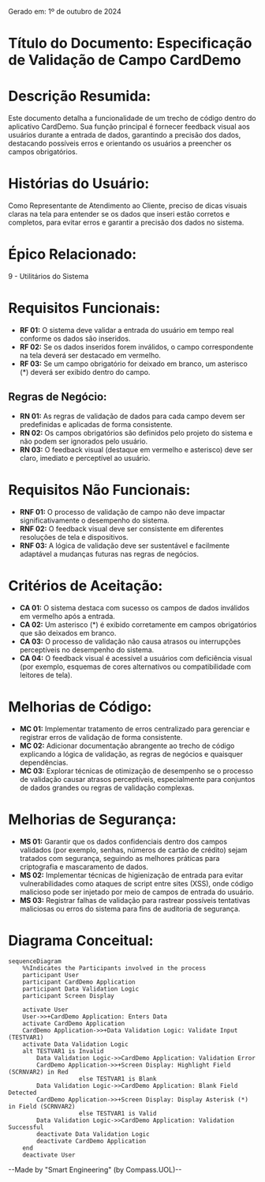 Gerado em: 1º de outubro de 2024

# **Título do Documento:** Especificação de Validação de Campo CardDemo

# **Descrição Resumida:**
Este documento detalha a funcionalidade de um trecho de código dentro do aplicativo CardDemo. Sua função principal é fornecer feedback visual aos usuários durante a entrada de dados, garantindo a precisão dos dados, destacando possíveis erros e orientando os usuários a preencher os campos obrigatórios.

# **Histórias do Usuário:**
Como Representante de Atendimento ao Cliente, preciso de dicas visuais claras na tela para entender se os dados que inseri estão corretos e completos, para evitar erros e garantir a precisão dos dados no sistema.

# **Épico Relacionado:**
9 - Utilitários do Sistema

# **Requisitos Funcionais:**

- **RF 01:** O sistema deve validar a entrada do usuário em tempo real conforme os dados são inseridos.
- **RF 02:** Se os dados inseridos forem inválidos, o campo correspondente na tela deverá ser destacado em vermelho.
- **RF 03:** Se um campo obrigatório for deixado em branco, um asterisco (*) deverá ser exibido dentro do campo.

## **Regras de Negócio:**

- **RN 01:** As regras de validação de dados para cada campo devem ser predefinidas e aplicadas de forma consistente.
- **RN 02:** Os campos obrigatórios são definidos pelo projeto do sistema e não podem ser ignorados pelo usuário.
- **RN 03:** O feedback visual (destaque em vermelho e asterisco) deve ser claro, imediato e perceptível ao usuário.

# **Requisitos Não Funcionais:**

- **RNF 01:** O processo de validação de campo não deve impactar significativamente o desempenho do sistema.
- **RNF 02:** O feedback visual deve ser consistente em diferentes resoluções de tela e dispositivos.
- **RNF 03:** A lógica de validação deve ser sustentável e facilmente adaptável a mudanças futuras nas regras de negócios.

# **Critérios de Aceitação:**

- **CA 01:** O sistema destaca com sucesso os campos de dados inválidos em vermelho após a entrada.
- **CA 02:** Um asterisco (*) é exibido corretamente em campos obrigatórios que são deixados em branco.
- **CA 03:** O processo de validação não causa atrasos ou interrupções perceptíveis no desempenho do sistema.
- **CA 04:** O feedback visual é acessível a usuários com deficiência visual (por exemplo, esquemas de cores alternativos ou compatibilidade com leitores de tela).

# **Melhorias de Código:**

- **MC 01:** Implementar tratamento de erros centralizado para gerenciar e registrar erros de validação de forma consistente.
- **MC 02:** Adicionar documentação abrangente ao trecho de código explicando a lógica de validação, as regras de negócios e quaisquer dependências.
- **MC 03:** Explorar técnicas de otimização de desempenho se o processo de validação causar atrasos perceptíveis, especialmente para conjuntos de dados grandes ou regras de validação complexas.

# **Melhorias de Segurança:**

- **MS 01:** Garantir que os dados confidenciais dentro dos campos validados (por exemplo, senhas, números de cartão de crédito) sejam tratados com segurança, seguindo as melhores práticas para criptografia e mascaramento de dados.
- **MS 02:** Implementar técnicas de higienização de entrada para evitar vulnerabilidades como ataques de script entre sites (XSS), onde código malicioso pode ser injetado por meio de campos de entrada do usuário.
- **MS 03:** Registrar falhas de validação para rastrear possíveis tentativas maliciosas ou erros do sistema para fins de auditoria de segurança.

# **Diagrama Conceitual:**

```mermaid
sequenceDiagram
    %%Indicates the Participants involved in the process
    participant User
    participant CardDemo Application
    participant Data Validation Logic
    participant Screen Display

    activate User
    User->>+CardDemo Application: Enters Data
    activate CardDemo Application
    CardDemo Application->>+Data Validation Logic: Validate Input (TESTVAR1)
    activate Data Validation Logic
    alt TESTVAR1 is Invalid
        Data Validation Logic->>CardDemo Application: Validation Error
        CardDemo Application->>+Screen Display: Highlight Field (SCRNVAR2) in Red
                    else TESTVAR1 is Blank
        Data Validation Logic->>CardDemo Application: Blank Field Detected
        CardDemo Application->>+Screen Display: Display Asterisk (*) in Field (SCRNVAR2)
                    else TESTVAR1 is Valid
        Data Validation Logic->>CardDemo Application: Validation Successful
        deactivate Data Validation Logic
        deactivate CardDemo Application
    end
    deactivate User
```

--Made by "Smart Engineering" (by Compass.UOL)--